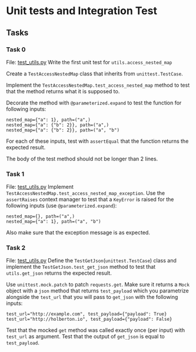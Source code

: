 # Unit tests and Integration Test

## Tasks

### Task 0
File: [test_utils.py](test_utils.py)
Write the first unit test for `utils.access_nested_map`

Create a `TestAccessNestedMap` class that inherits from `unittest.TestCase`.

Implement the `TestAccessNestedMap.test_access_nested_map` method to test that the method returns what it is supposed to.

Decorate the method with `@parameterized.expand` to test the function for following inputs:
```
nested_map={"a": 1}, path=("a",)
nested_map={"a": {"b": 2}}, path=("a",)
nested_map={"a": {"b": 2}}, path=("a", "b")
```
For each of these inputs, test with `assertEqual` that the function returns the expected result.

The body of the test method should not be longer than 2 lines.

### Task 1
File: [test_utils.py](test_utils.py)
Implement `TestAccessNestedMap.test_access_nested_map_exception`. Use the `assertRaises` context manager to test that a `KeyError` is raised for the following inputs (use `@parameterized.expand`):
```
nested_map={}, path=("a",)
nested_map={"a": 1}, path=("a", "b")
```
Also make sure that the exception message is as expected.

### Task 2
File: [test_utils.py](test_utils.py)
Define the `TestGetJson`(`unittest.TestCase`) class and implement the `TestGetJson.test_get_json` method to test that `utils.get_json` returns the expected result.

Use `unittest.mock.patch` to patch `requests.get`. Make sure it returns a `Mock` object with a `json` method that returns `test_payload` which you parametrize alongside the `test_url` that you will pass to `get_json` with the following inputs:
```
test_url="http://example.com", test_payload={"payload": True}
test_url="http://holberton.io", test_payload={"payload": False}
```

Test that the mocked `get` method was called exactly once (per input) with `test_url` as argument.
Test that the output of `get_json` is equal to `test_payload`.

